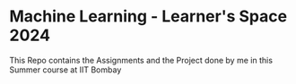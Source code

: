 # Machine Learning - Learner's Space 2024
This Repo contains the Assignments and the Project done by me in this Summer course at IIT Bombay